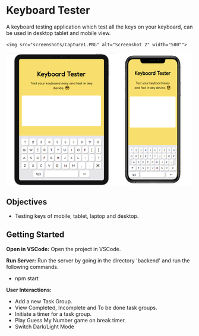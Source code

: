 # Keyboard Tester

A keyboard testing application which test all the keys on your keyboard, can be used in desktop tablet and mobile view.
<!-- -->
    <img src="screenshots/Capture1.PNG" alt="Screenshot 2" width="500"">
<!-- -->
<div style="display:flex;">
    <img src="screenshots/Capture2.PNG" alt="Screenshot 2" width="300"">
    <img src="screenshots/Capture3.PNG" alt="Screenshot 2" width="200"">
</div>

## Objectives

- Testing keys of mobile, tablet, laptop and desktop.

## Getting Started

**Open in VSCode:**
Open the project in VSCode.

**Run Server:**
Run the server by going in the directory 'backend' and run the following commands.

- npm start

**User Interactions:**

- Add a new Task Group.
- View Completed, Incomplete and To be done task groups.
- Initiate a timer for a task group.
- Play Guess My Number game on break timer.
- Switch Dark/Light Mode
